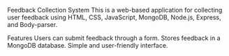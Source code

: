Feedback Collection System
This is a web-based application for collecting user feedback using HTML, CSS, JavaScript, MongoDB, Node.js, Express, and Body-parser.

Features
Users can submit feedback through a form.
Stores feedback in a MongoDB database.
Simple and user-friendly interface.
